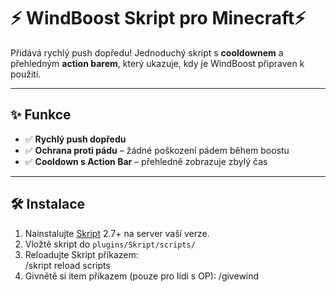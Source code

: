 # ⚡ WindBoost Skript pro Minecraft⚡

Přidává rychlý push dopředu!
Jednoduchý skript s **cooldownem** a přehledným **action barem**, který ukazuje, kdy je WindBoost připraven k použití.

---

## ✨ Funkce

- ✅ **Rychlý push dopředu** 
- ✅ **Ochrana proti pádu** – žádné poškození pádem během boostu  
- ✅ **Cooldown s Action Bar** – přehledně zobrazuje zbylý čas  
---

## 🛠️ Instalace

1. Nainstalujte [Skript](https://github.com/SkriptLang/Skript) 2.7+ na server vaší verze.
2. Vložtě skript do `plugins/Skript/scripts/`   
3. Reloadujte Skript příkazem:  
/skript reload scripts
4. Givnětě si item příkazem (pouze pro lidi s OP):
/givewind 

